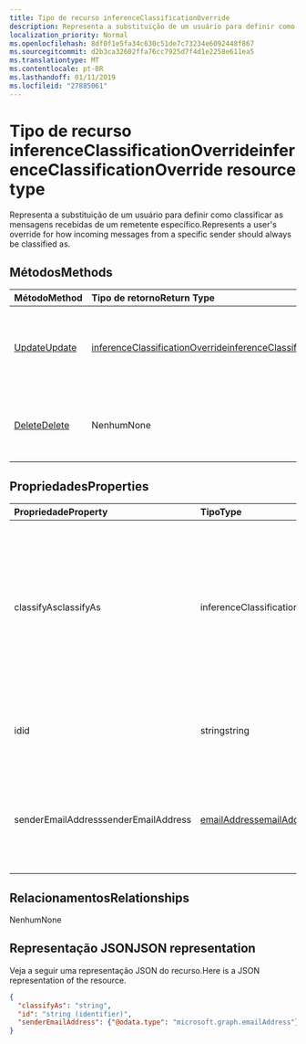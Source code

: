 ```yaml
---
title: Tipo de recurso inferenceClassificationOverride
description: Representa a substituição de um usuário para definir como classificar as mensagens recebidas de um remetente específico.
localization_priority: Normal
ms.openlocfilehash: 8df0f1e5fa34c630c51de7c73234e6092448f867
ms.sourcegitcommit: d2b3ca32602ffa76cc7925d7f4d1e2258e611ea5
ms.translationtype: MT
ms.contentlocale: pt-BR
ms.lasthandoff: 01/11/2019
ms.locfileid: "27885061"
---
```

# <a name="inferenceclassificationoverride-resource-type"></a><span data-ttu-id="02b8f-103">Tipo de recurso inferenceClassificationOverride</span><span class="sxs-lookup"><span data-stu-id="02b8f-103">inferenceClassificationOverride resource type</span></span>

<span data-ttu-id="02b8f-104">Representa a substituição de um usuário para definir como classificar as mensagens recebidas de um remetente específico.</span><span class="sxs-lookup"><span data-stu-id="02b8f-104">Represents a user's override for how incoming messages from a specific sender should always be classified as.</span></span>


## <a name="methods"></a><span data-ttu-id="02b8f-105">Métodos</span><span class="sxs-lookup"><span data-stu-id="02b8f-105">Methods</span></span>

| <span data-ttu-id="02b8f-106">Método</span><span class="sxs-lookup"><span data-stu-id="02b8f-106">Method</span></span>           | <span data-ttu-id="02b8f-107">Tipo de retorno</span><span class="sxs-lookup"><span data-stu-id="02b8f-107">Return Type</span></span>    |<span data-ttu-id="02b8f-108">Descrição</span><span class="sxs-lookup"><span data-stu-id="02b8f-108">Description</span></span>|
|:---------------|:--------|:----------|
|[<span data-ttu-id="02b8f-109">Update</span><span class="sxs-lookup"><span data-stu-id="02b8f-109">Update</span></span>](../api/inferenceclassificationoverride-update.md) | [<span data-ttu-id="02b8f-110">inferenceClassificationOverride</span><span class="sxs-lookup"><span data-stu-id="02b8f-110">inferenceClassificationOverride</span></span>](inferenceclassificationoverride.md) |<span data-ttu-id="02b8f-111">Altere o campo **ClassifyAs** de uma substituição conforme especificado.</span><span class="sxs-lookup"><span data-stu-id="02b8f-111">Change the **ClassifyAs** field of an override as specified.</span></span> |
|[<span data-ttu-id="02b8f-112">Delete</span><span class="sxs-lookup"><span data-stu-id="02b8f-112">Delete</span></span>](../api/inferenceclassificationoverride-delete.md) | <span data-ttu-id="02b8f-113">Nenhum</span><span class="sxs-lookup"><span data-stu-id="02b8f-113">None</span></span> |<span data-ttu-id="02b8f-114">Exclua uma substituição especificada de acordo com sua ID.</span><span class="sxs-lookup"><span data-stu-id="02b8f-114">Delete an override specified by its ID.</span></span> |

## <a name="properties"></a><span data-ttu-id="02b8f-115">Propriedades</span><span class="sxs-lookup"><span data-stu-id="02b8f-115">Properties</span></span>
| <span data-ttu-id="02b8f-116">Propriedade</span><span class="sxs-lookup"><span data-stu-id="02b8f-116">Property</span></span>     | <span data-ttu-id="02b8f-117">Tipo</span><span class="sxs-lookup"><span data-stu-id="02b8f-117">Type</span></span>   |<span data-ttu-id="02b8f-118">Descrição</span><span class="sxs-lookup"><span data-stu-id="02b8f-118">Description</span></span>|
|:---------------|:--------|:----------|
|<span data-ttu-id="02b8f-119">classifyAs</span><span class="sxs-lookup"><span data-stu-id="02b8f-119">classifyAs</span></span>|<span data-ttu-id="02b8f-120">inferenceClassificationType</span><span class="sxs-lookup"><span data-stu-id="02b8f-120">inferenceClassificationType</span></span>| <span data-ttu-id="02b8f-121">Especifica como mensagens recebidas de uma determinada remetente deve sempre ser classificada como.</span><span class="sxs-lookup"><span data-stu-id="02b8f-121">Specifies how incoming messages from a specific sender should always be classified as.</span></span> <span data-ttu-id="02b8f-122">Os valores possíveis são: `focused`, `other`.</span><span class="sxs-lookup"><span data-stu-id="02b8f-122">The possible values are: `focused`, `other`.</span></span>|
|<span data-ttu-id="02b8f-123">id</span><span class="sxs-lookup"><span data-stu-id="02b8f-123">id</span></span>|<span data-ttu-id="02b8f-124">string</span><span class="sxs-lookup"><span data-stu-id="02b8f-124">string</span></span>| <span data-ttu-id="02b8f-p102">O identificador exclusivo da substituição. Somente leitura.</span><span class="sxs-lookup"><span data-stu-id="02b8f-p102">The unique identifier of the override. Read-only.</span></span>|
|<span data-ttu-id="02b8f-127">senderEmailAddress</span><span class="sxs-lookup"><span data-stu-id="02b8f-127">senderEmailAddress</span></span>|[<span data-ttu-id="02b8f-128">emailAddress</span><span class="sxs-lookup"><span data-stu-id="02b8f-128">emailAddress</span></span>](emailaddress.md)|<span data-ttu-id="02b8f-129">As informações de endereço de email do remetente para quem a substituição é criada.</span><span class="sxs-lookup"><span data-stu-id="02b8f-129">The email address information of the sender for whom the override is created.</span></span>|

## <a name="relationships"></a><span data-ttu-id="02b8f-130">Relacionamentos</span><span class="sxs-lookup"><span data-stu-id="02b8f-130">Relationships</span></span>
<span data-ttu-id="02b8f-131">Nenhum</span><span class="sxs-lookup"><span data-stu-id="02b8f-131">None</span></span>


## <a name="json-representation"></a><span data-ttu-id="02b8f-132">Representação JSON</span><span class="sxs-lookup"><span data-stu-id="02b8f-132">JSON representation</span></span>

<span data-ttu-id="02b8f-133">Veja a seguir uma representação JSON do recurso.</span><span class="sxs-lookup"><span data-stu-id="02b8f-133">Here is a JSON representation of the resource.</span></span>

<!-- {
  "blockType": "resource",
  "baseType": "microsoft.graph.entity",
  "optionalProperties": [

  ],
  "@odata.type": "microsoft.graph.inferenceClassificationOverride"
}-->

```json
{
  "classifyAs": "string",
  "id": "string (identifier)",
  "senderEmailAddress": {"@odata.type": "microsoft.graph.emailAddress"}
}

```

<!-- uuid: 8fcb5dbc-d5aa-4681-8e31-b001d5168d79
2015-10-25 14:57:30 UTC -->
<!-- {
  "type": "#page.annotation",
  "description": "inferenceClassificationOverride resource",
  "keywords": "",
  "section": "documentation",
  "tocPath": ""
}-->
